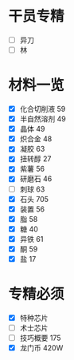 # 干员专精
- [ ] 异刀
- [ ] 林
# 材料一览
- [x] 化合切削液 59
- [x] 半自然溶剂 49
- [x] 晶体 49
- [x] 炽合金 48
- [x] 凝胶 63
- [x] 扭转醇 27
- [x] 紫薯 56
- [x] 研磨石 46
- [ ] 刺球 63
- [x] 石头 705
- [x] 装置 56
- [x] 脂 58
- [x] 糖 40
- [x] 异铁 61
- [x] 酮 59
- [x] 盐 17
# 专精必须
- [x] 特种芯片
- [ ] 术士芯片
- [ ] 技巧概要 175
- [x] 龙门币 420W
